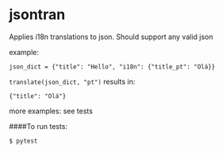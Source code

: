 # jsontran

Applies i18n translations to json. Should support any valid json 

example:

`json_dict = {"title": "Hello", "i18n": {"title_pt": "Olá}}` 

`translate(json_dict, "pt")` results in:

`{"title": "Olá"}`


more examples: see tests

####To run tests:

`$ pytest`